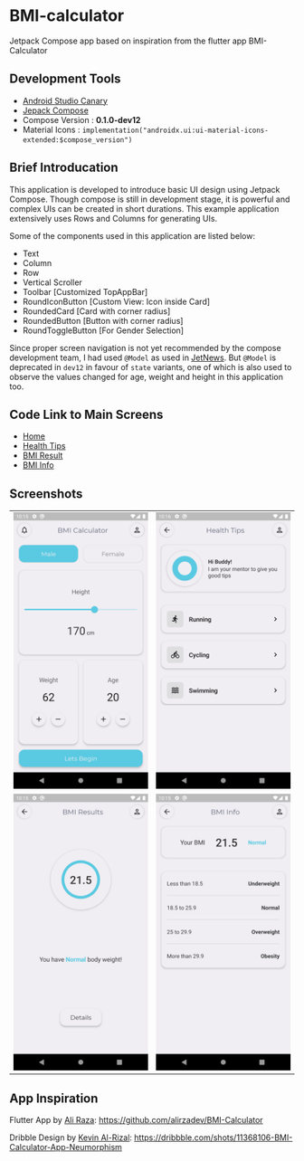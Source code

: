 # BMI-calculator
Jetpack Compose app based on inspiration from the flutter app BMI-Calculator

## Development Tools
- [Android Studio Canary](https://developer.android.com/studio/preview)
- [Jepack Compose](https://developer.android.com/jetpack/compose)
- Compose Version : **0.1.0-dev12**
- Material Icons : `implementation("androidx.ui:ui-material-icons-extended:$compose_version")`

## Brief Introducation
This application is developed to introduce basic UI design using Jetpack Compose. Though compose is still in development stage, it is powerful and complex UIs can be created in short durations. This example application extensively uses Rows and Columns for generating UIs.

Some of the components used in this application are listed below:
- Text
- Column
- Row
- Vertical Scroller
- Toolbar [Customized TopAppBar]
- RoundIconButton [Custom View: Icon inside Card]
- RoundedCard [Card with corner radius]
- RoundedButton [Button with corner radius]
- RoundToggleButton [For Gender Selection]

Since proper screen navigation is not yet recommended by the compose development team, I had used `@Model` as used in [JetNews](https://github.com/android/compose-samples/tree/master/JetNews). But `@Model` is deprecated in `dev12` in favour of `state` variants, one of which is also used to observe the values changed for age, weight and height in this application too.

## Code Link to Main Screens
- [Home]()
- [Health Tips]()
- [BMI Result]()
- [BMI Info]()

## Screenshots

<table>
 <tr>
    <td><img src="arts/Screenshot_home.png"</td>
    <td><img src="arts/Screenshot_tips.png"</td>
 </tr>
 <tr>
    <td><img src="arts/Screenshot_results.png"</td>
    <td><img src="arts/Screenshot_info.png"</td>
  </tr>
 </table>

 ## App Inspiration
Flutter App by [Ali Raza](https://github.com/alirzadev): https://github.com/alirzadev/BMI-Calculator

Dribble Design by [Kevin Al-Rizal](https://dribbble.com/uiwithvin): https://dribbble.com/shots/11368106-BMI-Calculator-App-Neumorphism
